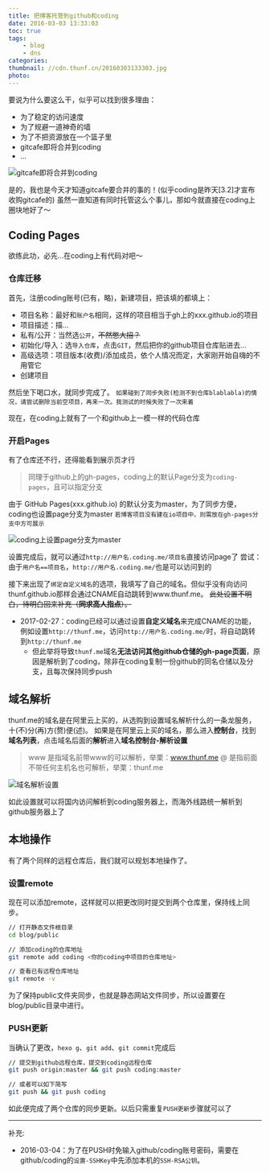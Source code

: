 ```yaml
---
title: 把博客托管到github和coding
date: 2016-03-03 13:33:03
toc: true
tags: 
    - blog
    - dns
categories:
thumbnail: //cdn.thunf.cn/20160303133303.jpg
photo:
---
```


要说为什么要这么干，似乎可以找到很多理由：
  - 为了稳定的访问速度
  - 为了规避一道神奇的墙
  - 为了不把资源放在一个篮子里
  - gitcafe即将合并到coding
  - ...

<!-- more -->

![gitcafe即将合并到coding][pic1]

是的，我也是今天才知道gitcafe要合并的事的！(似乎coding是昨天[3.2]才宣布收购gitcafe的)
虽然一直知道有同时托管这么个事儿，那如今就直接在coding上圈块地好了～

## Coding Pages

欲练此功，必先...在coding上有代码对吧～

### 仓库迁移

首先，注册coding账号(已有，略)，新建项目，把该填的都填上：
  - 项目名称：最好和`账户名`相同，这样的项目相当于gh上的xxx.github.io的项目
  - 项目描述：描...
  - 私有/公开：当然选`公开`，~~不然憋大招？~~
  - 初始化/导入：选`导入仓库`，点击`GIT`，然后把你的github项目仓库贴进去...
  - 高级选项：项目版本(收费)/添加成员，依个人情况而定，大家刚开始自嗨的不用管它
  - 创建项目

然后坐下喝口水，就同步完成了。
`如果碰到了同步失败(检测不到仓库blablabla)的情况，请尝试删除当前空项目，再来一次。我测试的时候失败了一次来着`

现在，在coding上就有了一个和github上一模一样的代码仓库

### 开启Pages

有了仓库还不行，还得能看到展示页才行

> 同理于github上的gh-pages，coding上的默认Page分支为`coding-pages`，且可以指定分支

由于 GitHub Pages(xxx.github.io) 的默认分支为master，为了同步方便，coding也设置page分支为master
`若博客项目没有建在io项目中，则需放在gh-pages分支中方可展示`

![coding上设置page分支为master][pic2]


设置完成后，就可以通过`http://用户名.coding.me/项目名`直接访问page了
尝试：由于`用户名==项目名`，`http://用户名.coding.me/`也是可以访问到的

接下来出现了`绑定自定义域名`的选项，我填写了自己的域名。但似乎没有向访问thunf.github.io那样会通过CNAME自动跳转到www.thunf.me。
~~此处设置不明白，待明白回来补充（**同求高人指点**）。~~

- 2017-02-27：coding已经可以通过设置**自定义域名**来完成CNAME的功能，例如设置`http://thunf.me`，访问`http://用户名.coding.me/`时，将自动跳转到`http://thunf.me`
  - 但此举将导致`thunf.me`域名**无法访问其他github仓储的gh-page页面**，原因是解析到了coding，除非在coding复制一份github的同名仓储以及分支，且每次保持同步push


## 域名解析

thunf.me的域名是在阿里云上买的，从选购到设置域名解析什么的一条龙服务，十(不)分(再)方(赘)便(述)。
如果是在阿里云上买的域名，那么进入**控制台**，找到**域名列表**，点击域名后面的**解析**进入**域名控制台-解析设置**


> www 是指域名前带www的可以解析，举栗：www.thunf.me
> @ 是指前面不带任何主机名也可解析，举栗：thunf.me

![域名解析设置][pic3]

如此设置就可以将国内访问解析到coding服务器上，而海外线路统一解析到github服务器上了

## 本地操作

有了两个同样的远程仓库后，我们就可以规划本地操作了。

### 设置remote

现在可以添加remote，这样就可以把更改同时提交到两个仓库里，保持线上同步。

```sh
// 打开静态文件根目录
cd blog/public

// 添加coding的仓库地址
git remote add coding <你的coding中项目的仓库地址>

// 查看已有远程仓库地址
git remote -v
```

为了保持public文件夹同步，也就是静态网站文件同步，所以设置要在blog/public目录中进行。

### PUSH更新

当确认了更改，`hexo g`、`git add`、`git commit`完成后

```sh
// 提交到github远程仓库，提交到coding远程仓库
git push origin:master && git push coding:master

// 或者可以如下简写
git push && git push coding
```

如此便完成了两个仓库的同步更新。以后只需重复`PUSH更新`步骤就可以了

----

补充:
  - 2016-03-04：为了在PUSH时免输入github/coding账号密码，需要在github/coding的`设置-SSHKey`中先添加本机的`SSH-RSA公钥`。







[pic1]: //cdn.thunf.cn/20160303133318.jpg
[pic2]: //cdn.thunf.cn/20160303133328.jpg
[pic3]: //cdn.thunf.cn/20160303133338.jpg